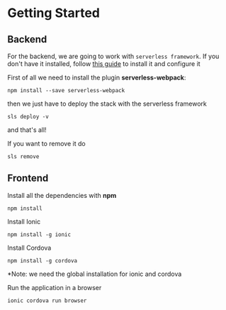 # Getting Started

## Backend

For the backend, we are going to work with `serverless framework`. If you don't have it installed, follow [this guide](https://serverless.com/framework/docs/providers/aws/guide/installation/) to install it and configure it    


First of all we need to install the plugin **serverless-webpack**:

``npm install --save serverless-webpack``

then we just have to deploy the stack with the serverless framework

````sls deploy -v````

and that's all!

If you want to remove it do

```sls remove```

## Frontend

Install all the dependencies with **npm**

``npm install``

Install Ionic

``npm install -g ionic``

Install Cordova

``npm install -g cordova``

*Note: we need the global installation for ionic and cordova

Run the application in a browser

``ionic cordova run browser``